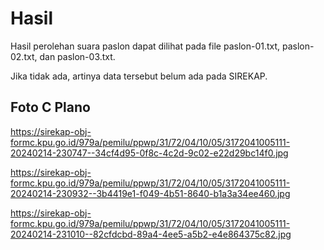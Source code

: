 # Hasil

Hasil perolehan suara paslon dapat dilihat pada file paslon-01.txt, paslon-02.txt, dan paslon-03.txt.

Jika tidak ada, artinya data tersebut belum ada pada SIREKAP.

## Foto C Plano

https://sirekap-obj-formc.kpu.go.id/979a/pemilu/ppwp/31/72/04/10/05/3172041005111-20240214-230747--34cf4d95-0f8c-4c2d-9c02-e22d29bc14f0.jpg

https://sirekap-obj-formc.kpu.go.id/979a/pemilu/ppwp/31/72/04/10/05/3172041005111-20240214-230932--3b4419e1-f049-4b51-8640-b1a3a34ee460.jpg

https://sirekap-obj-formc.kpu.go.id/979a/pemilu/ppwp/31/72/04/10/05/3172041005111-20240214-231010--82cfdcbd-89a4-4ee5-a5b2-e4e864375c82.jpg
